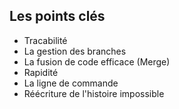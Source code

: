 ## Les points clés

- Tracabilité
- La gestion des branches <!-- .element: class="fragment" -->
- La fusion de code efficace (Merge) <!-- .element: class="fragment" -->
- Rapidité <!-- .element: class="fragment" -->
- La ligne de commande <!-- .element: class="fragment" -->
- Réécriture de l'histoire impossible <!-- .element: class="fragment" -->
